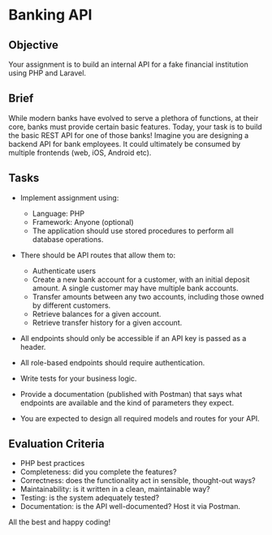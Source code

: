 # Banking API

## Objective

Your assignment is to build an internal API for a fake financial institution using PHP and Laravel.

## Brief

While modern banks have evolved to serve a plethora of functions, at their core, banks must provide certain basic features. Today, your task is to build the basic REST API for one of those banks! Imagine you are designing a backend API for bank employees. It could ultimately be consumed by multiple frontends (web, iOS, Android etc).

## Tasks

- Implement assignment using:
  	- Language: PHP
  	- Framework: Anyone (optional)
  	- The application should use stored procedures to perform all database operations.
	
- There should be API routes that allow them to:
  	- Authenticate users
 	- Create a new bank account for a customer, with an initial deposit amount. A single customer may have multiple bank accounts.
  	- Transfer amounts between any two accounts, including those owned by different customers.
 	- Retrieve balances for a given account.
 	- Retrieve transfer history for a given account.
	
- All endpoints should only be accessible if an API key is passed as a header.
- All role-based endpoints should require authentication.
- Write tests for your business logic.
- Provide a documentation (published with Postman) that says what endpoints are available and the kind of parameters they expect.
- You are expected to design all required models and routes for your API.

## Evaluation Criteria

- PHP best practices
- Completeness: did you complete the features?
- Correctness: does the functionality act in sensible, thought-out ways?
- Maintainability: is it written in a clean, maintainable way?
- Testing: is the system adequately tested?
- Documentation: is the API well-documented? Host it via Postman.

All the best and happy coding!
